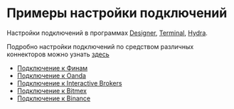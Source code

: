# Примеры настройки подключений

Настройки подключений в программах [Designer](../../designer.md), [Terminal](../../terminal.md), [Hydra](../../hydra.md). 

Подробно настройки подключений по средством различных коннекторов можно узнать [здесь](../../api/connectors/graphical_configuration.md)

- [Подключение к Финам](sources_samples/finam.md)
- [Подключение к Oanda](sources_samples/oanda.md)
- [Подключение к Interactive Brokers](sources_samples/interactive_brokers.md)
- [Подключение к Bitmex](sources_samples/bitmex.md)
- [Подключение к Binance](sources_samples/binance.md)
